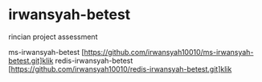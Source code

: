 # irwansyah-betest
rincian project assessment

ms-irwansyah-betest [https://github.com/irwansyah10010/ms-irwansyah-betest.git]klik
redis-irwansyah-betest [https://github.com/irwansyah10010/redis-irwansyah-betest.git]klik